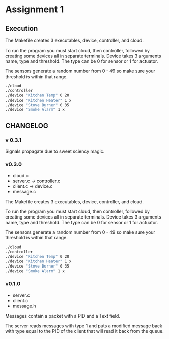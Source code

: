 # Assignment 1

## Execution

The Makefile creates 3 executables, device, controller, and cloud.

To run the program you must start cloud, then controller, followed by creating some devices all in separate terminals. Device takes 3 arguments name, type and threshold. The type can be 0 for sensor or 1 for actuator.

The sensors generate a random number from 0 - 49 so make sure your threshold is within that range.

```bash
./cloud
./controller
./device "Kitchen Temp" 0 20
./device "Kitchen Heater" 1 x
./device "Stove Burner" 0 35
./device "Smoke Alarm" 1 x
```

## CHANGELOG

### v 0.3.1

Signals propagate due to sweet sciency magic.

### v0.3.0

+ cloud.c
+ server.c -> controller.c
+ client.c -> device.c
+ message.c

The Makefile creates 3 executables, device, controller, and cloud.

To run the program you must start cloud, then controller, followed by creating some devices all in separate terminals. Device takes 3 arguments name, type and threshold. The type can be 0 for sensor or 1 for actuator.

The sensors generate a random number from 0 - 49 so make sure your threshold is within that range.

```bash
./cloud
./controller
./device "Kitchen Temp" 0 20
./device "Kitchen Heater" 1 x
./device "Stove Burner" 0 35
./device "Smoke Alarm" 1 x
```

### v0.1.0

+ server.c
+ client.c
+ message.h

Messages contain a packet with a PID and a Text field.

The server reads messages with type 1 and puts a modified message back with type equal to the PID of the client that will read it back from the queue.
